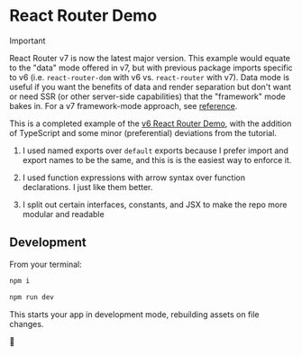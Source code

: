 # React Router Demo

> [!IMPORTANT]
> React Router v7 is now the latest major version. This example would equate to the "data" mode offered in v7, but with previous package imports specific to v6 (i.e. `react-router-dom` with v6 vs. `react-router` with v7). Data mode is useful if you want the benefits of data and render separation but don't want or need SSR (or other server-side capabilities) that the "framework" mode bakes in. For a v7 framework-mode approach, see [reference](https://github.com/coreycaskey/react-router-tutorial/tree/main/v7).

This is a completed example of the [v6 React Router Demo](https://reactrouter.com/6.30.0/start/tutorial), with the addition of TypeScript and some minor (preferential) deviations from the tutorial.

1. I used named exports over `default` exports because I prefer import and export names to be the same, and this is is the easiest way to enforce it.

2. I used function expressions with arrow syntax over function declarations. I just like them better.

3. I split out certain interfaces, constants, and JSX to make the repo more modular and readable

## Development

From your terminal:

```sh
npm i

npm run dev
```

This starts your app in development mode, rebuilding assets on file changes.

👋
